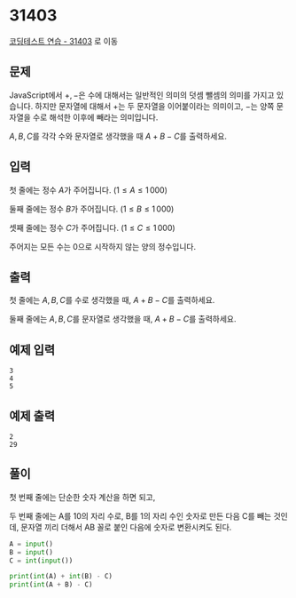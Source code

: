 # 31403

[코딩테스트 연습 - 31403][1] 로 이동

## 문제

JavaScript에서 $+, -$은 수에 대해서는 일반적인 의미의 덧셈 뺄셈의 의미를 가지고 있습니다. 하지만 문자열에 대해서 $+$는 두 문자열을 이어붙이라는 의미이고, $-$는 양쪽 문자열을 수로 해석한 이후에 빼라는 의미입니다.

$A, B, C$를 각각 수와 문자열로 생각했을 때 $A+B-C$를 출력하세요.

## 입력

첫 줄에는 정수 $A$가 주어집니다. $(1 \le A \le 1\,000)$

둘째 줄에는 정수 $B$가 주어집니다. $(1 \le B \le 1\,000)$

셋째 줄에는 정수 $C$가 주어집니다. $(1 \le C \le 1\,000)$

주어지는 모든 수는 $0$으로 시작하지 않는 양의 정수입니다.

## 출력

첫 줄에는 $A, B, C$를 수로 생각했을 때, $A+B-C$를 출력하세요.

둘째 줄에는 $A, B, C$를 문자열로 생각했을 때, $A+B-C$를 출력하세요.

## 예제 입력

```
3
4
5
```

## 예제 출력

```
2
29
```

## 풀이

첫 번째 줄에는 단순한 숫자 계산을 하면 되고,

두 번째 줄에는 A를 10의 자리 수로, B를 1의 자리 수인 숫자로 만든 다음 C를 빼는 것인데,
문자열 끼리 더해서 AB 꼴로 붙인 다음에 숫자로 변환시켜도 된다.

```python
A = input()
B = input()
C = int(input())

print(int(A) + int(B) - C)
print(int(A + B) - C)
```

[1]: https://www.acmicpc.net/problem/31403
